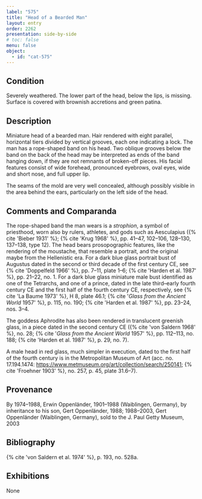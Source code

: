 ```yaml
---
label: "575"
title: "Head of a Bearded Man"
layout: entry
order: 2262
presentation: side-by-side
# toc: false
menu: false
object:
  - id: "cat-575"
---
```


## Condition

Severely weathered. The lower part of the head, below the lips, is missing. Surface is covered with brownish accretions and green patina.

## Description

Miniature head of a bearded man. Hair rendered with eight parallel, horizontal tiers divided by vertical grooves, each one indicating a lock. The man has a rope-shaped band on his head. Two oblique grooves below the band on the back of the head may be interpreted as ends of the band hanging down, if they are not remnants of broken-off pieces. His facial features consist of wide forehead, pronounced eyebrows, oval eyes, wide and short nose, and full upper lip.

The seams of the mold are very well concealed, although possibly visible in the area behind the ears, particularly on the left side of the head.

## Comments and Comparanda

The rope-shaped band the man wears is a *strophion*, a symbol of priesthood, worn also by rulers, athletes, and gods such as Aesculapius ({% cite 'Bieber 1931' %}; {% cite 'Krug 1968' %}, pp. 41–47, 102–106, 128–130, 137–138, type 12). The head bears prosopographic features, like the rendering of the moustache, that resemble a portrait, and the original maybe from the Hellenistic era. For a dark blue glass portrait bust of Augustus dated in the second or third decade of the first century CE, see {% cite 'Doppelfeld 1966' %}, pp. 7–11, plate 1–6; {% cite 'Harden et al. 1987' %}, pp. 21–22, no. 1. For a dark blue glass miniature male bust identified as one of the Tetrarchs, and one of a prince, dated in the late third–early fourth century CE and the first half of the fourth century CE, respectively, see {% cite 'La Baume 1973' %}, H 8, plate 46.1; {% cite '*Glass from the Ancient World* 1957' %}, p. 115, no. 190; {% cite 'Harden et al. 1987' %}, pp. 23–24, nos. 3–4.

The goddess Aphrodite has also been rendered in translucent greenish glass, in a piece dated in the second century CE ({% cite 'von Saldern 1968' %}, no. 28; {% cite '*Glass from the Ancient World* 1957' %}, pp. 112–113, no. 188; {% cite 'Harden et al. 1987' %}, p. 29, no. 7).

A male head in red glass, much simpler in execution, dated to the first half of the fourth century is in the Metropolitan Museum of Art (acc. no. 17.194.1474: <https://www.metmuseum.org/art/collection/search/250141>; {% cite 'Froehner 1903' %}, no. 257, p. 45, plate 31.6–7).

## Provenance

By 1974–1988, Erwin Oppenländer, 1901–1988 (Waiblingen, Germany), by inheritance to his son, Gert Oppenländer, 1988; 1988–2003, Gert Oppenländer (Waiblingen, Germany), sold to the J. Paul Getty Museum, 2003

## Bibliography

{% cite 'von Saldern et al. 1974' %}, p. 193, no. 528a.

## Exhibitions

None